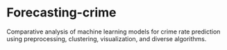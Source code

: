 # Forecasting-crime
Comparative analysis of machine learning models for crime rate prediction using preprocessing, clustering, visualization, and diverse algorithms.
